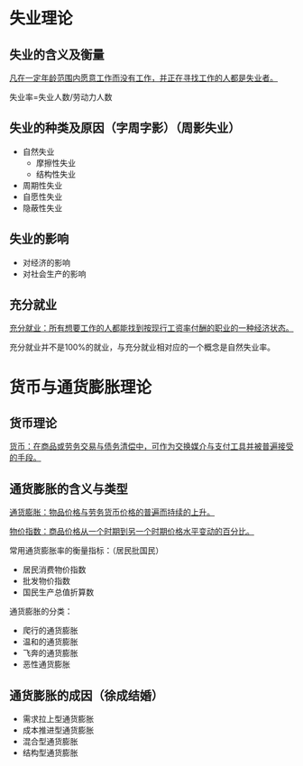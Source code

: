 # 失业理论

## 失业的含义及衡量

<u>凡在一定年龄范围内愿意工作而没有工作，并正在寻找工作的人都是失业者。</u>

失业率=失业人数/劳动力人数

## 失业的种类及原因（字周字影）（周影失业）

* 自然失业
  * 摩擦性失业
  * 结构性失业
* 周期性失业
* 自愿性失业
* 隐蔽性失业

## 失业的影响

* 对经济的影响
* 对社会生产的影响

## 充分就业

<u>充分就业：所有想要工作的人都能找到按现行工资率付酬的职业的一种经济状态。</u>

充分就业并不是100%的就业，与充分就业相对应的一个概念是自然失业率。



# 货币与通货膨胀理论

## 货币理论

<u>货币：在商品或劳务交易与债务清偿中，可作为交换媒介与支付工具并被普遍接受的手段。</u>

## 通货膨胀的含义与类型

<u>通货膨胀：物品价格与劳务货币价格的普遍而持续的上升。</u>

<u>物价指数：商品价格从一个时期到另一个时期价格水平变动的百分比。</u>

常用通货膨胀率的衡量指标：（居民批国民）

* 居民消费物价指数
* 批发物价指数
* 国民生产总值折算数

通货膨胀的分类：

* 爬行的通货膨胀
* 温和的通货膨胀
* 飞奔的通货膨胀
* 恶性通货膨胀

## 通货膨胀的成因（徐成结婚）

* 需求拉上型通货膨胀
* 成本推进型通货膨胀
* 混合型通货膨胀
* 结构型通货膨胀



